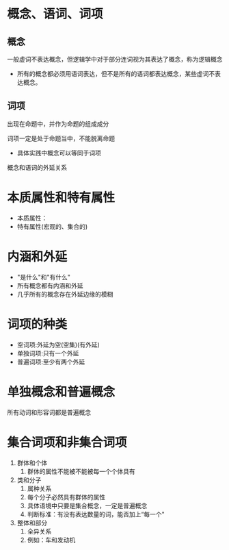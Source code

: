 # 概念、语词、词项
## 概念
一般虚词不表达概念，但逻辑学中对于部分连词视为其表达了概念，称为逻辑概念
- 所有的概念都必须用语词表达，但不是所有的语词都表达概念，某些虚词不表达概念。
## 词项
出现在命题中，并作为命题的组成成分

词项一定是处于命题当中，不能脱离命题
- 具体实践中概念可以等同于词项

概念和语词的外延关系

# 本质属性和特有属性
- 本质属性：
- 特有属性(宏观的、集合的)
# 内涵和外延
- "是什么"和"有什么"
- 所有概念都有内涵和外延
- 几乎所有的概念存在外延边缘的模糊
# 词项的种类
- 空词项:外延为空(空集)(有外延)
- 单独词项:只有一个外延
- 普遍词项:至少有两个外延
# 单独概念和普遍概念
所有动词和形容词都是普遍概念
# 集合词项和非集合词项
1. 群体和个体
   1. 群体的属性不能被不能被每一个个体具有
2. 类和分子
   1. 属种关系
   2. 每个分子必然具有群体的属性
   3. 具体语境中只要是集合概念，一定是普遍概念
   4. 判断标准：有没有表达数量的词，能否加上“每一个"
3. 整体和部分
   1. 全异关系
   2. 例如：车和发动机